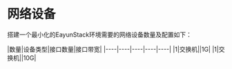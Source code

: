 # 网络设备

搭建一个最小化的EayunStack环境需要的网络设备数量及配置如下：

|数量|设备类型|接口数量|接口带宽|
|----|----|----|----|----|
|1|交换机||1G|
|1|交换机||10G|
